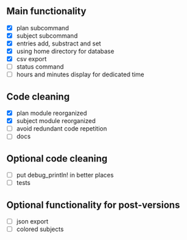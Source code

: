 ## Main functionality
 - [x] plan subcommand
 - [x] subject subcommand
 - [x] entries add, substract and set
 - [x] using home directory for database
 - [x] csv export
 - [ ] status command
 - [ ] hours and minutes display for dedicated time

## Code cleaning
 - [x] plan module reorganized
 - [x] subject module reorganized
 - [ ] avoid redundant code repetition
 - [ ] docs

## Optional code cleaning
 - [ ] put debug_println! in better places
 - [ ] tests
## Optional functionality for post-versions
- [ ] json export
- [ ] colored subjects